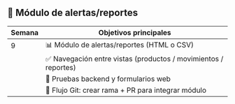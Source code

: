 ## 📅 Módulo de alertas/reportes

| Semana | Objetivos principales                                             |
| ------ | ----------------------------------------------------------------- |
| 9      | 📊 Módulo de alertas/reportes (HTML o CSV)                     |
|        | ✅ Navegación entre vistas (productos / movimientos / reportes) |
|        | 🧪 Pruebas backend y formularios web                           |
|        | 🌿 Flujo Git: crear rama + PR para integrar módulo             |

<!--stackedit_data:
eyJoaXN0b3J5IjpbLTE2NDA5OTkwNF19
-->